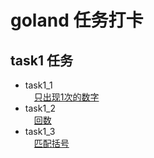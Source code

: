 # goland 任务打卡

## task1 任务
- task1_1</br>
&emsp;[只出现1次的数字](https://leetcode.cn/problems/single-number/description/)
- task1_2</br>
&emsp;[回数](https://leetcode.cn/problems/palindrome-number/)
- task1_3</br>
&emsp;[匹配括号](https://leetcode.cn/problems/valid-parentheses/solutions/373578/you-xiao-de-gua-hao-by-leetcode-solution/)
